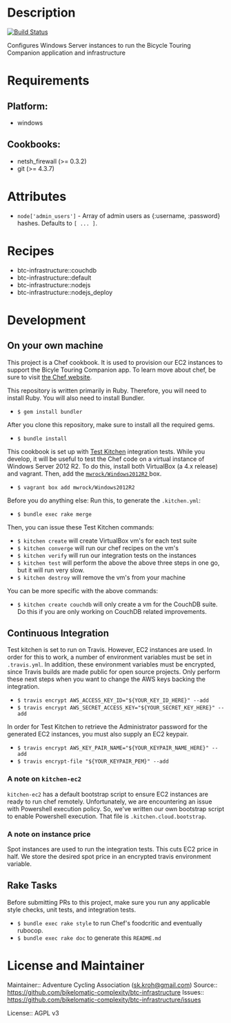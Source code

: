 # Description

[![Build Status](https://travis-ci.org/bikelomatic-complexity/btc-infrastructure.svg?branch=master)](https://travis-ci.org/bikelomatic-complexity/btc-infrastructure)

Configures Windows Server instances to run the Bicycle Touring Companion application and infrastructure

# Requirements

## Platform:

* windows

## Cookbooks:

* netsh_firewall (>= 0.3.2)
* git (>= 4.3.7)

# Attributes

* `node['admin_users']` - Array of admin users as {:username, :password} hashes. Defaults to `[ ... ]`.

# Recipes

* btc-infrastructure::couchdb
* btc-infrastructure::default
* btc-infrastructure::nodejs
* btc-infrastructure::nodejs_deploy

# Development
## On your own machine
This project is a Chef cookbook. It is used to provision our EC2 instances to support the Bicyle Touring Companion app. To learn
move about chef, be sure to visit [the Chef website](https://docs.chef.io/index.html).

This repository is written primarily in Ruby. Therefore, you will need to install Ruby. You will also need to install Bundler.

 - `$ gem install bundler`

After you clone this repository, make sure to install all the required gems.

 - `$ bundle install`

This cookbook is set up with [Test Kitchen](http://kitchen.ci) integration
tests. While you develop, it will be useful to test the Chef code on a virtual
instance of Windows Server 2012 R2. To do this, install both VirtualBox (a 4.x
release) and vagrant. Then, add the [`mwrock/Windows2012R2` ](https://atlas.hashicorp.com/mwrock/boxes/Windows2012R2) box.
 - `$ vagrant box add mwrock/Windows2012R2`

Before you do anything else: Run this, to generate the `.kitchen.yml`:
 - `$ bundle exec rake merge`

Then, you can issue these Test Kitchen commands:

 - `$ kitchen create` will create VirtualBox vm's for each test suite
 - `$ kitchen converge` will run our chef recipes on the vm's
 - `$ kitchen verify` will run our integration tests on the instances
 - `$ kitchen test` will perform the above the above three steps in one go, but it will run very slow.
 - `$ kitchen destroy` will remove the vm's from your machine

You can be more specific with the above commands:

 - `$ kitchen create couchdb` will only create a vm for the CouchDB suite. Do this if you are only working on CouchDB related improvements.

## Continuous Integration
Test kitchen is set to run on Travis. However, EC2 instances are used. In order
for this to work, a number of environment variables must be set in
`.travis.yml`. In addition, these environment variables must be encrypted,
since Travis builds are made public for open source projects. Only perform
these next steps when you want to change the AWS keys backing the integration.

 - `$ travis encrypt AWS_ACCESS_KEY_ID="${YOUR_KEY_ID_HERE}" --add`
 - `$ travis encrypt AWS_SECRET_ACCESS_KEY="${YOUR_SECRET_KEY_HERE}" --add`

In order for Test Kitchen to retrieve the Administrator password for the
generated EC2 instances, you must also supply an EC2 keypair.

 - `$ travis encrypt AWS_KEY_PAIR_NAME="${YOUR_KEYPAIR_NAME_HERE}" --add`
 - `$ travis encrypt-file "${YOUR_KEYPAIR_PEM}" --add`

### A note on `kitchen-ec2`
`kitchen-ec2` has a default bootstrap script to ensure EC2 instances are
ready to run chef remotely. Unfortunately, we are encountering an issue with
Powershell execution policy. So, we've written our own bootstrap script to
enable Powershell execution. That file is `.kitchen.cloud.bootstrap`.

### A note on instance price
Spot instances are used to run the integration tests. This cuts EC2 price in
half. We store the desired spot price in an encrypted travis environment
variable.

## Rake Tasks
Before submitting PRs to this project, make sure you run any applicable style
checks, unit tests, and integration tests.

 - `$ bundle exec rake style` to run Chef's foodcritic and eventually rubocop.
 - `$ bundle exec rake doc` to generate this `README.md`


# License and Maintainer

Maintainer:: Adventure Cycling Association (<sk.kroh@gmail.com>)
Source:: https://github.com/bikelomatic-complexity/btc-infrastructure
Issues:: https://github.com/bikelomatic-complexity/btc-infrastructure/issues

License:: AGPL v3
